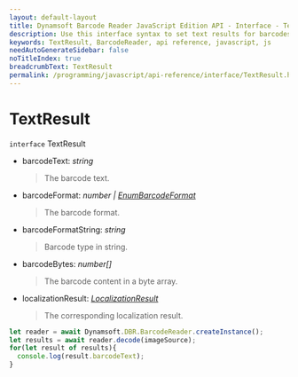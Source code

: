 ```yaml
---
layout: default-layout
title: Dynamsoft Barcode Reader JavaScript Edition API - Interface - TextResult
description: Use this interface syntax to set text results for barcodes  when using Dynamsoft Barcode Reader JavaScript Edition in your project.
keywords: TextResult, BarcodeReader, api reference, javascript, js
needAutoGenerateSidebar: false
noTitleIndex: true
breadcrumbText: TextResult
permalink: /programming/javascript/api-reference/interface/TextResult.html
---
```



# TextResult

`interface` TextResult

* barcodeText: *string*

  > The barcode text.

* barcodeFormat: *number &#124; [EnumBarcodeFormat](../enum/EnumBarcodeFormat.md)*

  > The barcode format.

* barcodeFormatString: *string*

  > Barcode type in string.

* barcodeBytes: *number&#91;&#93;*

  > The barcode content in a byte array.

* localizationResult: *[LocalizationResult](LocalizationResult.md)*

  > The corresponding localization result.

```js
let reader = await Dynamsoft.DBR.BarcodeReader.createInstance();
let results = await reader.decode(imageSource);
for(let result of results){
  console.log(result.barcodeText);
}
```

